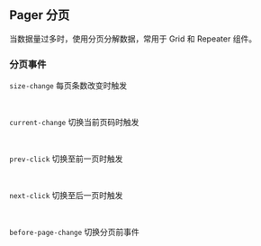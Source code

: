<div class="demo-header">
<p class="overviewicon">
  <span class="wapi-form-page"/>
</p>

## Pager 分页

<nova-uxlink widget-name="Pager"></nova-uxlink>

当数据量过多时，使用分页分解数据，常用于 Grid 和 Repeater 组件。
</div>

### 分页事件

`size-change` 每页条数改变时触发

<nova-demo-view link="pager/pager-events.vue"></nova-demo-view> <br />

`current-change` 切换当前页码时触发

<nova-demo-view link="pager/pager-events-current-change.vue"></nova-demo-view> <br />

`prev-click` 切换至前一页时触发

<nova-demo-view link="pager/pager-events-prev-click.vue"></nova-demo-view><br />

`next-click` 切换至后一页时触发

<nova-demo-view link="pager/pager-events-nextclick.vue"></nova-demo-view><br />

`before-page-change` 切换分页前事件

<nova-demo-view link="pager/before-page-change.vue"></nova-demo-view>

<br />
